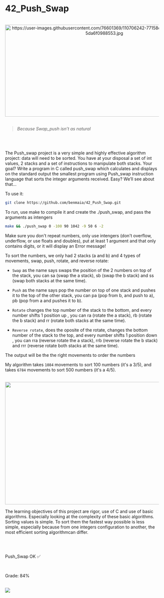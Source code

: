 # 42_Push_Swap

<div align="center"><br>
  <img src="https://user-images.githubusercontent.com/76601369/110706242-77158d00-81ef-11eb-8085-5da6f0988553.jpg" alt="https://user-images.githubusercontent.com/76601369/110706242-77158d00-81ef-11eb-8085-5da6f0988553.jpg" width="650" height="300">
</div>
</br>

> *Because Swap_push isn’t as natural*
</br>
</br>
<p> The Push_swap project is a very simple and highly effective algorithm project: data will need to be sorted. You have at your disposal a set of int values, 2 stacks and a set of instructions to manipulate both stacks. Your goal? Write a program in C called push_swap which calculates and displays on the standard output the smallest program using Push_swap instruction language that sorts the integer arguments received. Easy? We’ll see about that...</p>
<p> To use it:</p>

```bash
git clone https://github.com/benmaia/42_Push_Swap.git
```
<p> To run, use make to compile it and create the ./push_swap, and pass the arguments as intengers </p>

```bash
make && ./push_swap 0 -100 90 1042 -9 50 6 -2
```
<p> Make sure you don't repeat numbers, only use intengers (don't overflow, underflow, or use floats and doubles), put at least 1 argument and that only contains digits, or it will display an Error message!</p>
<p> To sort the numbers, we only had 2 stacks (a and b) and 4 types of movements, swap, push, rotate, and reverse rotate:</p>
<ul>
  <li><p> <code>Swap</code> as the name says swaps the position of the 2 numbers on top of the stack, you can sa (swap the a stack), sb (swap the b stack) and ss (swap both stacks at the same time).</p>
  <li><p> <code>Push</code> as the name says pop the number on top of one stack and pushes it to the top of the other stack, you can pa (pop from b, and push to a), pb (pop from a and pushes it to b).</p>
  <li><p> <code>Rotate</code> changes the top number of the stack to the bottom, and every number shifts 1 position up , you can ra (rotate the a stack), rb (rotate the b stack) and rr (rotate both stacks at the same time).</p>
  <li><p> <code>Reverse rotate</code>, does the oposite of the rotate, changes the bottom number of the stack to the top, and every number shifts 1 position down , you can rra (reverse rotate the a stack), rrb (reverse rotate the b stack) and rrr (reverse rotate both stacks at the same time).</p>
</ul>
<p> The output will be the the right movements to order the numbers</p>
<p> My algorithm takes <code>1084</code> movements to sort 100 numbers (it's a 3/5), and takes <code>6784</code> movements to sort 500 numbers (it's a 4/5).</p>  
<br>
<img src="https://cdn.discordapp.com/attachments/461563270411714561/948585612372475944/ezgif-1-27f6df9e33.gif" width="1000px" height="400px"/>
<p> The learning objectives of this project are rigor, use of C and use of basic algorithms. Especially looking at the complexity of these basic algorithms. Sorting values is simple. To sort them the fastest way possible is less simple, especially because from one integers configuration to another, the most efficient sorting algorithmcan differ.</p>
</br>
</br>
<p> Push_Swap OK ✅</p>
</br>
<p> Grade: 84% </p>
<div style="display: inline"><br>
   <img src="https://cdn.discordapp.com/attachments/461563270411714561/947116575696244736/010101.png">
</div>
